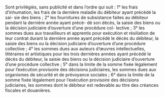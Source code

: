 Sont privilégiés, sans publicité et dans l’ordre qui suit :
1° les frais d’inhumation, les frais de la dernière maladie du débiteur ayant précédé la sai-
sie des biens ;
2° les fournitures de subsistance faites au débiteur pendant la dernière
année ayant précé- dé son décès, la saisie des biens ou la décision judiciaire
d’ouverture d’une procédure col- lective ;
3° les sommes dues aux travailleurs et apprentis pour exécution et
résiliation de leur contrat durant la dernière année ayant précédé le décès du
débiteur, la saisie des biens ou la décision judiciaire d’ouverture d’une
procédure collective ;
4° les sommes dues aux auteurs d’œuvres intellectuelles, littéraires et
artistiques pour les trois dernières années ayant précédé le décès du débiteur,
la saisie des biens ou la décision judiciaire d’ouverture d’une procédure
collective ;
5° dans la limite de la somme fixée légalement pour l’exécution provisoire
des décisions
judiciaires, les sommes dues aux organismes de sécurité et de prévoyance
sociales ;
6° dans la limite de la somme fixée légalement pour l’exécution provisoire
des décisions judiciaires, les sommes dont le débiteur est redevable au titre
des créances fiscales et douanières.